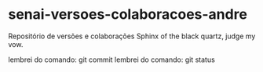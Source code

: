 # senai-versoes-colaboracoes-andre
Repositório de versões e colaborações
Sphinx of the black quartz, judge my vow.

lembrei do comando: git commit
lembrei do comando: git status
